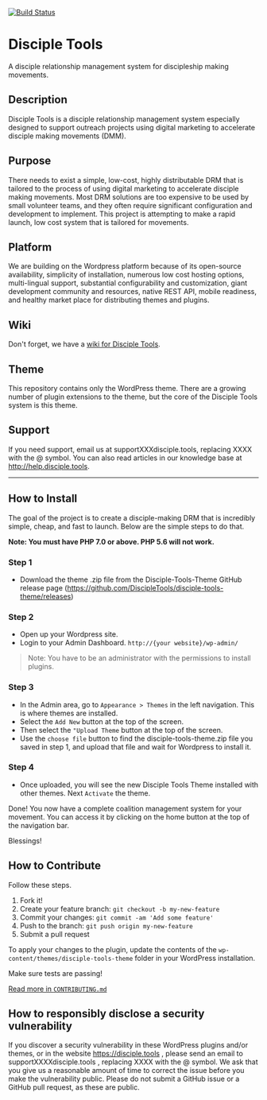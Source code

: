[![Build Status](https://travis-ci.org/DiscipleTools/disciple-tools-theme.svg?branch=master)](https://travis-ci.org/DiscipleTools/disciple-tools-theme)

# Disciple Tools
A disciple relationship management system for discipleship making movements.

## Description
Disciple Tools is a disciple relationship management system especially designed to support outreach projects using digital marketing to accelerate disciple making movements (DMM).

## Purpose
There needs to exist a simple, low-cost, highly distributable DRM that is tailored to the process of using digital marketing to accelerate disciple making movements. Most DRM solutions are too expensive to be used by small volunteer teams, and they often require significant configuration and development to implement. This project is attempting to make a rapid launch, low cost system that is tailored for movements.

## Platform
We are building on the Wordpress platform because of its open-source availability, simplicity of installation, numerous low cost hosting options, multi-lingual support, substantial configurability and customization, giant development community and resources, native REST API, mobile readiness, and healthy market place for distributing themes and plugins.

## Wiki

Don't forget, we have a [wiki for Disciple Tools](https://github.com/DiscipleTools/disciple-tools-theme/wiki).

## Theme

This repository contains only the WordPress theme. There are a growing number of plugin extensions to the theme, but the core of the Disciple Tools system is this theme.

## Support

If you need support, email us at supportXXXdisciple.tools, replacing XXXX with the @ symbol. You can also read articles in our knowledge base at http://help.disciple.tools.

---

## How to Install
The goal of the project is to create a disciple-making DRM that is incredibly simple, cheap, and fast to launch. Below are the simple steps to do that.

**Note: You must have PHP 7.0 or above. PHP 5.6 will not work.**

### Step 1
- Download the theme .zip file from the Disciple-Tools-Theme GitHub release page (https://github.com/DiscipleTools/disciple-tools-theme/releases)

### Step 2
- Open up your Wordpress site.
- Login to your Admin Dashboard. `http://{your website}/wp-admin/`

> Note: You have to be an administrator with the permissions to install plugins.

### Step 3
- In the Admin area, go to `Appearance > Themes` in the left navigation. This is where themes are installed.
- Select the `Add New` button at the top of the screen.
- Then select the `"Upload Theme` button at the top of the screen.
- Use the `choose file` button to find the disciple-tools-theme.zip file you saved in step 1, and upload that file and wait for Wordpress to install it.

### Step 4
- Once uploaded, you will see the new Disciple Tools Theme installed with other themes. Next `Activate` the theme.

Done! You now have a complete coalition management system for your movement.
You can access it by clicking on the home button at the top of the navigation bar.

 Blessings!

## How to Contribute

Follow these steps.

1. Fork it!
1. Create your feature branch: `git checkout -b my-new-feature`
1. Commit your changes: `git commit -am 'Add some feature'`
1. Push to the branch: `git push origin my-new-feature`
1. Submit a pull request

To apply your changes to the plugin, update the contents of the `wp-content/themes/disciple-tools-theme` folder in your WordPress installation.

Make sure tests are passing!

[Read more in `CONTRIBUTING.md`](./CONTRIBUTING.md)


## How to responsibly disclose a security vulnerability

If you discover a security vulnerability in these WordPress plugins and/or themes, or in the website https://disciple.tools , please send an email to supportXXXXdisciple.tools , replacing XXXX with the @ symbol. We ask that you give us a reasonable amount of time to correct the issue before you make the vulnerability public. Please do not submit a GitHub issue or a GitHub pull request, as these are public.
